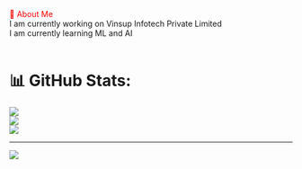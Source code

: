 <style>
  div{
    color:red;
  }
</style>

<div color="red">💫 About Me</div>
I am currently working on Vinsup Infotech Private Limited<br>I am currently learning ML and AI<br><br>

# 📊 GitHub Stats:
![](https://github-readme-stats.vercel.app/api?username=SuviSiva&theme=blue-green&hide_border=false&include_all_commits=false&count_private=false)<br/>
![](https://github-readme-streak-stats.herokuapp.com/?user=SuviSiva&theme=blue-green&hide_border=false)<br/>
![](https://github-readme-stats.vercel.app/api/top-langs/?username=SuviSiva&theme=blue-green&hide_border=false&include_all_commits=false&count_private=false&layout=compact)

---
[![](https://visitcount.itsvg.in/api?id=SuviSiva&icon=0&color=0)](https://visitcount.itsvg.in)

<!-- Proudly created with GPRM ( https://gprm.itsvg.in ) -->
